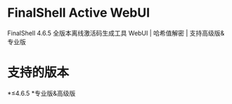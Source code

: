 # FinalShell Active WebUI
FinalShell 4.6.5 全版本离线激活码生成工具  WebUI | 哈希值解密 | 支持高级版&amp;专业版

# 支持的版本
*≤4.6.5
*专业版&高级版
